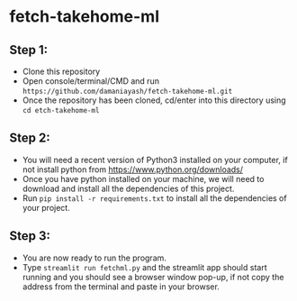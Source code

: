 # fetch-takehome-ml

## Step 1:
- Clone this repository
- Open console/terminal/CMD and run `https://github.com/damaniayash/fetch-takehome-ml.git`
- Once the repository has been cloned, cd/enter into this directory using `cd etch-takehome-ml`

## Step 2:
- You will need a recent version of Python3 installed on your computer, if not install python from https://www.python.org/downloads/
- Once you have python installed on your machine, we will need to download and install all the dependencies of this project.
- Run `pip install -r requirements.txt` to install all the dependencies of your project.

## Step 3:
- You are now ready to run the program.
- Type `streamlit run fetchml.py` and the streamlit app should start running and you should see a browser window pop-up, if not copy the address from the terminal and paste in your browser.


